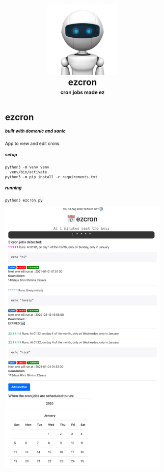 <h1 align="center">
    <img src="https://github.com/byteface/ezcron/blob/master/assets/img/bot.jpg"
    style="background-color:rgba(0,0,0,0);" height=230 alt="GUI for cron jobs">
    <br>
    ezcron
    <br>
    <sup><sub><sup>cron jobs made ez</sup></sub></sup>
    <br>
</h1>

# ezcron
##### built with domonic and sanic

App to view and edit crons

##### setup
	python3 -m venv venv
	. venv/bin/activate
	python3 -m pip install -r requirements.txt

##### running
    python3 ezcron.py

<img src="https://github.com/byteface/ezcron/blob/master/assets/img/screenshot1.png" alt="screenshot">
<img src="https://github.com/byteface/ezcron/blob/master/assets/img/screenshot2.png" alt="screenshot">
